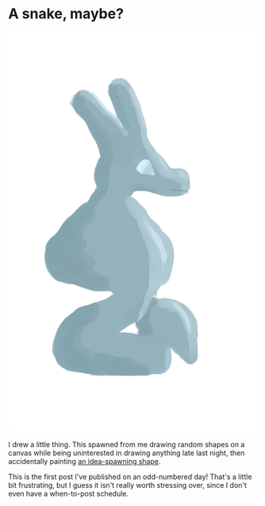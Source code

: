 # A snake, maybe?

![A snake-like thing](static/media/08-a-snake-maybe.png)

I drew a little thing. This spawned from me drawing random shapes on a canvas
while being uninterested in drawing anything late last night, then accidentally
painting [an idea-spawning shape](static/media/08-idea.png).

This is the first post I've published on an odd-numbered day! That's a little
bit frustrating, but I guess it isn't really worth stressing over, since I
don't even have a when-to-post schedule.